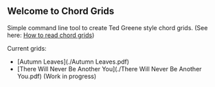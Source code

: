 ## Welcome to Chord Grids

Simple command line tool to create Ted Greene style chord grids. (See here: [How to read chord grids](https://www.tedgreene.com/images/lessons/students/PaulVachon/HowToReadTedGreeneChordDiagrams.pdf))

Current grids:

- [Autumn Leaves](./Autumn Leaves.pdf)
- [There Will Never Be Another You](./There Will Never Be Another You.pdf) (Work in progress)
